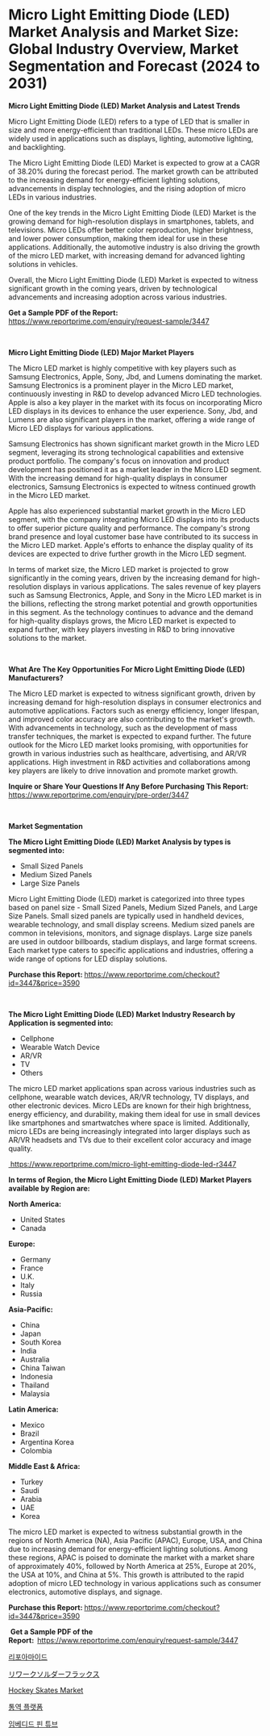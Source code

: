 <p><h1>Micro Light Emitting Diode (LED) Market Analysis and Market Size: Global Industry Overview, Market Segmentation and Forecast (2024 to 2031)</h1></p><p><strong>Micro Light Emitting Diode (LED) Market Analysis and Latest Trends</strong></p>
<p><p>Micro Light Emitting Diode (LED) refers to a type of LED that is smaller in size and more energy-efficient than traditional LEDs. These micro LEDs are widely used in applications such as displays, lighting, automotive lighting, and backlighting.</p><p>The Micro Light Emitting Diode (LED) Market is expected to grow at a CAGR of 38.20% during the forecast period. The market growth can be attributed to the increasing demand for energy-efficient lighting solutions, advancements in display technologies, and the rising adoption of micro LEDs in various industries.</p><p>One of the key trends in the Micro Light Emitting Diode (LED) Market is the growing demand for high-resolution displays in smartphones, tablets, and televisions. Micro LEDs offer better color reproduction, higher brightness, and lower power consumption, making them ideal for use in these applications. Additionally, the automotive industry is also driving the growth of the micro LED market, with increasing demand for advanced lighting solutions in vehicles.</p><p>Overall, the Micro Light Emitting Diode (LED) Market is expected to witness significant growth in the coming years, driven by technological advancements and increasing adoption across various industries.</p></p>
<p><strong>Get a Sample PDF of the Report:&nbsp;</strong> <a href="https://www.reportprime.com/enquiry/request-sample/3447">https://www.reportprime.com/enquiry/request-sample/3447</a></p>
<p>&nbsp;</p>
<p><strong>Micro Light Emitting Diode (LED) Major Market Players</strong></p>
<p><p>The Micro LED market is highly competitive with key players such as Samsung Electronics, Apple, Sony, Jbd, and Lumens dominating the market. Samsung Electronics is a prominent player in the Micro LED market, continuously investing in R&D to develop advanced Micro LED technologies. Apple is also a key player in the market with its focus on incorporating Micro LED displays in its devices to enhance the user experience. Sony, Jbd, and Lumens are also significant players in the market, offering a wide range of Micro LED displays for various applications.</p><p>Samsung Electronics has shown significant market growth in the Micro LED segment, leveraging its strong technological capabilities and extensive product portfolio. The company's focus on innovation and product development has positioned it as a market leader in the Micro LED segment. With the increasing demand for high-quality displays in consumer electronics, Samsung Electronics is expected to witness continued growth in the Micro LED market.</p><p>Apple has also experienced substantial market growth in the Micro LED segment, with the company integrating Micro LED displays into its products to offer superior picture quality and performance. The company's strong brand presence and loyal customer base have contributed to its success in the Micro LED market. Apple's efforts to enhance the display quality of its devices are expected to drive further growth in the Micro LED segment.</p><p>In terms of market size, the Micro LED market is projected to grow significantly in the coming years, driven by the increasing demand for high-resolution displays in various applications. The sales revenue of key players such as Samsung Electronics, Apple, and Sony in the Micro LED market is in the billions, reflecting the strong market potential and growth opportunities in this segment. As the technology continues to advance and the demand for high-quality displays grows, the Micro LED market is expected to expand further, with key players investing in R&D to bring innovative solutions to the market.</p></p>
<p>&nbsp;</p>
<p><strong>What Are The Key Opportunities For Micro Light Emitting Diode (LED) Manufacturers?</strong></p>
<p><p>The Micro LED market is expected to witness significant growth, driven by increasing demand for high-resolution displays in consumer electronics and automotive applications. Factors such as energy efficiency, longer lifespan, and improved color accuracy are also contributing to the market's growth. With advancements in technology, such as the development of mass transfer techniques, the market is expected to expand further. The future outlook for the Micro LED market looks promising, with opportunities for growth in various industries such as healthcare, advertising, and AR/VR applications. High investment in R&D activities and collaborations among key players are likely to drive innovation and promote market growth.</p></p>
<p><strong>Inquire or Share Your Questions If Any Before Purchasing This Report:</strong> <a href="https://www.reportprime.com/enquiry/pre-order/3447">https://www.reportprime.com/enquiry/pre-order/3447</a></p>
<p>&nbsp;</p>
<p><strong>Market Segmentation</strong></p>
<p><strong>The Micro Light Emitting Diode (LED) Market Analysis by types is segmented into:</strong></p>
<p><ul><li>Small Sized Panels</li><li>Medium Sized Panels</li><li>Large Size Panels</li></ul></p>
<p><p>Micro Light Emitting Diode (LED) market is categorized into three types based on panel size - Small Sized Panels, Medium Sized Panels, and Large Size Panels. Small sized panels are typically used in handheld devices, wearable technology, and small display screens. Medium sized panels are common in televisions, monitors, and signage displays. Large size panels are used in outdoor billboards, stadium displays, and large format screens. Each market type caters to specific applications and industries, offering a wide range of options for LED display solutions.</p></p>
<p><strong>Purchase this Report:&nbsp;</strong><a href="https://www.reportprime.com/checkout?id=3447&price=3590">https://www.reportprime.com/checkout?id=3447&price=3590</a></p>
<p>&nbsp;</p>
<p><strong>The Micro Light Emitting Diode (LED) Market Industry Research by Application is segmented into:</strong></p>
<p><ul><li>Cellphone</li><li>Wearable Watch Device</li><li>AR/VR</li><li>TV</li><li>Others</li></ul></p>
<p><p>The micro LED market applications span across various industries such as cellphone, wearable watch devices, AR/VR technology, TV displays, and other electronic devices. Micro LEDs are known for their high brightness, energy efficiency, and durability, making them ideal for use in small devices like smartphones and smartwatches where space is limited. Additionally, micro LEDs are being increasingly integrated into larger displays such as AR/VR headsets and TVs due to their excellent color accuracy and image quality.</p></p>
<p><a href="https://www.reportprime.com/micro-light-emitting-diode-led-r3447">&nbsp;https://www.reportprime.com/micro-light-emitting-diode-led-r3447</a></p>
<p><strong>In terms of Region, the Micro Light Emitting Diode (LED) Market Players available by Region are:</strong></p>
<p>
    <p> <strong> North America: </strong>
        <ul>
            <li>United States</li>
            <li>Canada</li>
        </ul>
        </p> 
    <p> <strong> Europe: </strong>
        <ul>
            <li>Germany</li>
            <li>France</li>
            <li>U.K.</li>
            <li>Italy</li>
            <li>Russia</li>
        </ul>
        </p> 
    <p> <strong> Asia-Pacific: </strong>
        <ul>
            <li>China</li>
            <li>Japan</li>
            <li>South Korea</li>
            <li>India</li>
            <li>Australia</li>
            <li>China Taiwan</li>
            <li>Indonesia</li>
            <li>Thailand</li>
            <li>Malaysia</li>
        </ul>
        </p> 
    <p> <strong> Latin America: </strong>
        <ul>
            <li>Mexico</li>
            <li>Brazil</li>
            <li>Argentina Korea</li>
            <li>Colombia</li>
        </ul>
        </p> 
    <p> <strong> Middle East & Africa: </strong>
        <ul>
            <li>Turkey</li>
            <li>Saudi</li>
            <li>Arabia</li>
            <li>UAE</li>
            <li>Korea</li>
        </ul>
    </p>
    </p>
<p><p>The micro LED market is expected to witness substantial growth in the regions of North America (NA), Asia Pacific (APAC), Europe, USA, and China due to increasing demand for energy-efficient lighting solutions. Among these regions, APAC is poised to dominate the market with a market share of approximately 40%, followed by North America at 25%, Europe at 20%, the USA at 10%, and China at 5%. This growth is attributed to the rapid adoption of micro LED technology in various applications such as consumer electronics, automotive displays, and signage.</p></p>
<p><strong>Purchase this Report: </strong><a href="https://www.reportprime.com/checkout?id=3447&price=3590">https://www.reportprime.com/checkout?id=3447&price=3590</a></p>
<p>&nbsp;<strong>Get a Sample PDF of the Report:&nbsp;&nbsp;</strong><a href="https://www.reportprime.com/enquiry/request-sample/3447">https://www.reportprime.com/enquiry/request-sample/3447</a></p>
<p><strong></strong></p>
<p><p><a href="https://medium.com/@carolynurton5656/%EB%9D%BC%EC%9D%B4%ED%8F%AC%EC%95%84%EB%A7%88%EC%9D%B4%EB%93%9C-%EC%8B%9C%EC%9E%A5-%EA%B7%9C%EB%AA%A8-cagr-%ED%8A%B8%EB%A0%8C%EB%93%9C-2024-2030-1cb78b3e2461">리포아마이드</a></p><p><a href="https://github.com/CieloStamm/Market-Research-Report-List-1/blob/main/691136673035.md">リワークソルダーフラックス</a></p><p><a href="https://issuu.com/reportprime-2/docs/hockey-skates-market-size-2030.pptx">Hockey Skates Market</a></p><p><a href="https://medium.com/@crumbles67678/%ED%95%B4%EC%84%9D-%ED%94%8C%EB%9E%AB%ED%8F%BC-%EC%8B%9C%EC%9E%A5-%EA%B7%9C%EB%AA%A8-cagr-%ED%8A%B8%EB%A0%8C%EB%93%9C-2024-2030-db9a4e9599e1">통역 플랫폼</a></p><p><a href="https://github.com/shade463/Market-Research-Report-List-1/blob/main/955938269822.md">임베디드 핀 튜브</a></p></p>